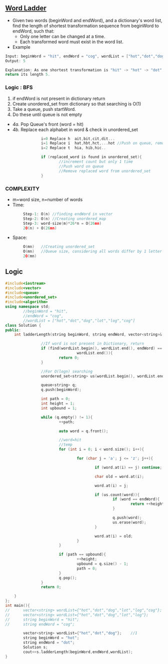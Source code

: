 ## [Word Ladder](https://leetcode.com/problems/word-ladder/)
- Given two words (beginWord and endWord), and a dictionary's word list, find the length of shortest transformation sequence from beginWord to endWord, such that:
  - Only one letter can be changed at a time.
  - Each transformed word must exist in the word list.
- Example
```c++
Input: beginWord = "hit", endWord = "cog", wordList = ["hot","dot","dog","lot","log","cog"]
Output: 5

Explanation: As one shortest transformation is "hit" -> "hot" -> "dot" -> "dog" -> "cog",
return its length 5.
```
 
### Logic : BFS
1. if endWord is not present in dictionary return
2. Create unordered_set from dictionary so that searching is O(1)
3. Take a queue, push startWord.
4. Do these until queue is not empty
  - *4a.* Pop Queue's front (word = hit)
  - *4b.* Replace each alphabet in word & check in unordered_set
```c++  
                i=0 Replace h  ait,bit,cit,dit...
                i=1 Replace i  hat,hbt,hct,...hot //Push on queue, remove from set
                i=2 Replace t  hia, hib,hic..

                if (replaced_word is found in unordered_set){
                        //increment count but only 1 time
                        //Push word on queue
                        //Remove replaced word from unordered_set
                }
```

### COMPLEXITY
- m=word size, n=number of words
- Time:
```c++
        Step-1: O(n) //finding endWord in vector
        Step-2: O(n) //Creating unordered_map
        Step-3: word-size(m)*26*n = O(26mn)
        2O(n) + O(26mn)
```         
- Space:
```c++
        O(mn)   //Creating unordered_set
        O(mn)   //Queue size, considering all words differ by 1 letter
        2O(mn)
```

## Logic
```c++
#include<iostream>
#include<vector>
#include<queue>
#include<unordered_set>
#include<algorithm>
using namespace std;
        //beginWord = "hit",
        //endWord = "cog",
        //wordList = ["hot","dot","dog","lot","log","cog"]
class Solution {
public:
    int ladderLength(string beginWord, string endWord, vector<string>& wordList) {

                //If word is not present in Dictionary, return
                if (find(wordList.begin(), wordList.end(), endWord) ==
                                wordList.end()){
                        return 0;
                }

                //For O(logn) searching
                unordered_set<string> us(wordList.begin(), wordList.end());

                queue<string> q;
                q.push(beginWord);

                int path = 0;
                int height = 1;
                int upbound = 1;

                while (q.empty() != 1){
                        ++path;

                        auto word = q.front();

                        //word=hit
                        //temp
                        for (int i = 0; i < word.size(); i++){

                                for (char j = 'a'; j <= 'z'; j++){

                                        if (word.at(i) == j) continue;

                                        char old = word.at(i);

                                        word.at(i) = j;

                                        if (us.count(word)){
                                                if (word == endWord){
                                                        return ++height;
                                                }

                                                q.push(word);
                                                us.erase(word);
                                        }

                                        word.at(i) = old;
                                }
                        }

                        if (path == upbound){
                                ++height;
                                upbound = q.size() - 1;
                                path = 0;
                        }
                        q.pop();
                }
                return 0;

    }
};
int main(){
//      vector<string> wordList={"hot","dot","dog","lot","log","cog"};  //5
//      vector<string> wordList={"hot","dot","dog","lot","log"};        //0
//      string beginWord = "hit";
//      string endWord = "cog";

        vector<string> wordList={"hot","dot","dog"};    //1
        string beginWord = "hot";
        string endWord = "dot";
        Solution s;
        cout<<s.ladderLength(beginWord,endWord,wordList);
}
```

